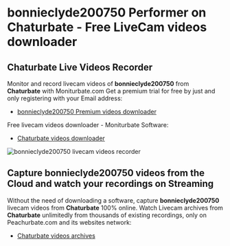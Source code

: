 # bonnieclyde200750 Performer on Chaturbate - Free LiveCam videos downloader

## Chaturbate Live Videos Recorder

Monitor and record livecam videos of **bonnieclyde200750** from **Chaturbate** with Moniturbate.com
Get a premium trial for free by just and only registering with your Email address:
* [bonnieclyde200750 Premium videos downloader](https://moniturbate.com/request-demo-licence-key.html)

Free livecam videos downloader - Moniturbate Software:
* [Chaturbate videos downloader](https://moniturbate.com/moniturbate-download-software.html)

![bonnieclyde200750 livecam videos recorder](https://peachurnet.com/templates/moniturbate-software.png)


## Capture bonnieclyde200750 videos from the Cloud and watch your recordings on Streaming

Without the need of downloading a software, capture **bonnieclyde200750** livecam videos from **Chaturbate** 100% online.
Watch Livecam archives from **Chaturbate** unlimitedly from thousands of existing recordings, only on Peachurbate.com and its websites network:
* [Chaturbate videos archives](https://peachurnet.com/)